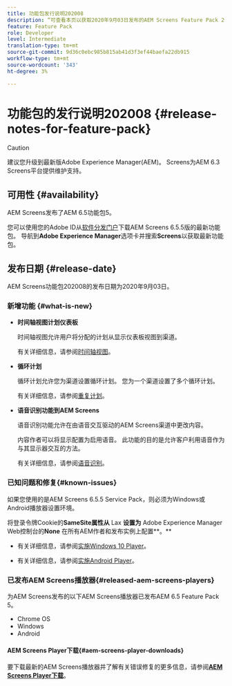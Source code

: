 ```yaml
---
title: 功能包发行说明202008
description: “可查看本页以获取2020年9月03日发布的AEM Screens Feature Pack 202008的信息。”
feature: Feature Pack
role: Developer
level: Intermediate
translation-type: tm+mt
source-git-commit: 9d36c0ebc985b815ab41d3f3ef44baefa22db915
workflow-type: tm+mt
source-wordcount: '343'
ht-degree: 3%

---
```



# 功能包的发行说明202008 {#release-notes-for-feature-pack}

>[!CAUTION]
>
>建议您升级到最新版Adobe Experience Manager(AEM)。 Screens为AEM 6.3 Screens平台提供维护支持。

## 可用性 {#availability}

AEM Screens发布了AEM 6.5功能包5。

您可以使用您的Adobe ID从[软件分发门户](https://experience.adobe.com/#/downloads/content/software-distribution/en/aem.html)下载AEM Screens 6.5.5版的最新功能包。 导航到&#x200B;**Adobe Experience Manager**&#x200B;选项卡并搜索&#x200B;**Screens**&#x200B;以获取最新功能包。

## 发布日期 {#release-date}

AEM Screens功能包202008的发布日期为2020年9月03日。

### 新增功能 {#what-is-new}

* **时间轴视图计划仪表板**

   时间轴视图允许用户将分配的计划从显示仪表板视图到渠道。

   有关详细信息，请参阅[时间轴视图](/help/user-guide/channel-assignment-latest-fp.md#timeline-view)。

* **循环计划**

   循环计划允许您为渠道设置循环计划。 您为一个渠道设置了多个循环计划。

   有关详细信息，请参阅[重复计划](/help/user-guide/channel-assignment-latest-fp.md#recurrence-schedule)。

* **语音识别功能到AEM Screens**

   语音识别功能允许在由语音交互驱动的AEM Screens渠道中更改内容。

   内容作者可以将显示配置为启用语音。 此功能的目的是允许客户利用语音作为与其显示器交互的方法。

   有关详细信息，请参阅[语音识别](voice-recognition.md)。

### 已知问题和修复{#known-issues}

如果您使用的是AEM Screens 6.5.5 Service Pack，则必须为Windows或Android播放器设置环境。

将登录令牌Cookie的&#x200B;**SameSite属性从** Lax **设置为** Adobe Experience Manager Web控制台的&#x200B;**None**
在所有AEM作者和发布实例上配置**。**

* 有关详细信息，请参阅[实施Windows 10 Player](implementing-windows-player.md#fp-environment-setup)。

* 有关详细信息，请参阅[实施Android Player](implementing-android-player.md#fp-environment-setup)。

### 已发布AEM Screens播放器{#released-aem-screens-players}

为AEM Screens发布的以下AEM Screens播放器已发布AEM 6.5 Feature Pack 5。

* Chrome OS
* Windows
* Android

#### AEM Screens Player下载{#aem-screens-player-downloads}

要下载最新的AEM Screens播放器并了解有关错误修复的更多信息，请参阅&#x200B;**[AEM Screens Player下载](https://download.macromedia.com/screens/index.html)**。
